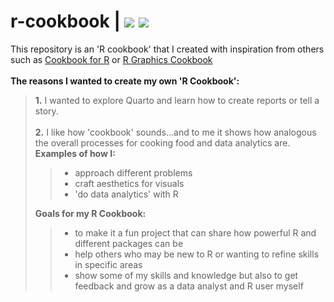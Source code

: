 # r-cookbook | ![](https://img.shields.io/badge/%E2%9A%A0%EF%B8%8F-This%20repository%20is%20no%20longer%20active-inactive) ![](https://img.shields.io/badge/%E2%99%BB%EF%B8%8F-This%20project%20is%20being%20recreated%20and%20updated%20in%20the%20rblogr%20repository-informational)

This repository is an 'R cookbook' that I created with inspiration from others such as [Cookbook for R](http://www.cookbook-r.com/) or [R Graphics Cookbook](https://books.google.com/books?id=fxL4tu5bzAAC&printsec=frontcover&hl=en#v=onepage&q&f=false) 
<br> <br> 
**The reasons I wanted to create my own 'R Cookbook':** <br> 
> **1.** I wanted to explore Quarto and learn how to create reports or tell a story.  
> <br> 
> **2.** I like how 'cookbook' sounds...and to me it shows how analogous the overall processes for cooking food and data analytics are.
> <br> 
> **Examples of how I:**
> > - approach different problems
> > - craft aesthetics for visuals
> > - 'do data analytics' with R  
> 
>**Goals for my R Cookbook:**
>
> > - to make it a fun project that can share how powerful R and different packages can be
> > - help others who may be new to R or wanting to refine skills in specific areas
> > - show some of my skills and knowledge but also to get feedback and grow as a data analyst and R user myself
